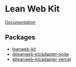 # Lean Web Kit

[Documentation](https://github.com/theleanweb/kit/blob/main/packages/core/README.md)

## Packages

- [leanweb-kit](https://github.com/theleanweb/kit/blob/main/packages/core)
- [@leanweb-kit/adapter-node](https://github.com/theleanweb/kit/blob/main/packages/adapter-node)
- [@leanweb-kit/adapter-vercel](https://github.com/theleanweb/kit/blob/main/packages/adapter-vercel)